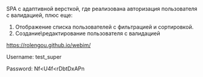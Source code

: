 SPA с адаптивной версткой, где реализована авторизация пользователя с валидацией, плюс еще:
1. Отображение списка пользователей с фильтрацией и сортировкой.
2. Создание\редактирование пользователя с валидацией
 
https://rolengou.github.io/webim/

Username: test_super

Password: Nf<U4f<rDbtDxAPn

